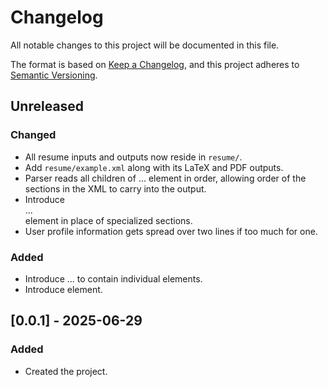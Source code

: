 # Changelog

All notable changes to this project will be documented in this file.

The format is based on [Keep a Changelog](https://keepachangelog.com/en/1.1.0/),
and this project adheres to [Semantic Versioning](https://semver.org/spec/v2.0.0.html).

## Unreleased

### Changed

- All resume inputs and outputs now reside in `resume/`.
- Add `resume/example.xml` along with its LaTeX and PDF outputs.
- Parser reads all children of <resume>...</resume> element in order, allowing
  order of the sections in the XML to carry into the output.
- Introduce <section>...</section> element in place of specialized sections.
- User profile information gets spread over two lines if too much for one.

### Added

- Introduce <skills>...</skills> to contain individual <skill> elements.
- Introduce <description> element.

## [0.0.1] - 2025-06-29

### Added

- Created the project.
